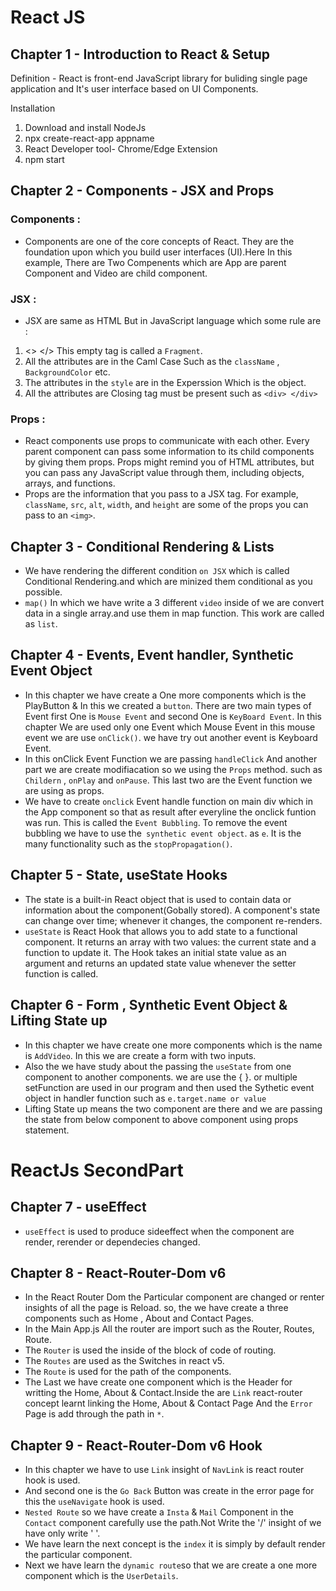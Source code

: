 
# React JS 

## Chapter 1 - Introduction to React & Setup

Definition -
            React is front-end JavaScript library for buliding single page application and It's user interface based on UI Components.
            
Installation
1. Download and install NodeJs
2. npx create-react-app appname
3. React Developer tool- Chrome/Edge Extension
4. npm start

## Chapter 2 - Components - JSX and Props

### Components :
- Components are one of the core concepts of React. They are the foundation upon which you build user interfaces (UI).Here In this example, There are Two Compenents which are App are parent Component and Video are child component.

### JSX :
- JSX are same as HTML But in JavaScript language which some rule are : 
1. <> </> This empty tag is called a `Fragment`.
2. All the attributes are in the Caml Case Such as the `className` , `BackgroundColor` etc.
3. The attributes in the `style` are in the Experssion Which is the object.
4. All the attributes are Closing tag must be present such as `<div> </div>`

### Props :
- React components use props to communicate with each other. Every parent component can pass some information to its child components by giving them props. Props might remind you of HTML attributes, but you can pass any JavaScript value through them, including objects, arrays, and functions.
- Props are the information that you pass to a JSX tag. For example, `className`, `src`, `alt`, `width`, and `height` are some of the props you can pass to an `<img>`.

## Chapter 3 - Conditional Rendering & Lists

- We have rendering the different condition `on JSX` which is called Conditional Rendering.and which are minized them conditional as you possible.
- `map()` In which  we have write a 3 different `video` inside of we are convert data in a single array.and use them in map function. This work are called as `list`.

## Chapter 4 - Events, Event handler, Synthetic Event Object

- In this chapter we have create a One more components which is the PlayButton & In this we created a `button`.
  There are two main types of Event first One is `Mouse Event` and second One is `KeyBoard Event`. In this chapter We are used only one Event which Mouse Event in this mouse event we are use `onClick()`. we have try out another event is Keyboard Event.
- In this onClick Event Function we are passing `handleClick` And another part we are create modifiacation so we using the `Props` method.
  such as `Childern` , `onPlay` and `onPause`. This last two are the Event function we are using as props.
- We have to create `onclick` Event handle function on main div which in the App component so that as result after everyline the onclick funtion was run. This is called the `Event Bubbling`. To remove the event bubbling we have to use the` synthetic event object`. as `e`.
It is the many functionality such as the `stopPropagation()`.

## Chapter 5 - State, useState Hooks

- The state is a built-in React object that is used to contain data or information about the component(Gobally stored). A component's state can change over time; whenever it changes, the component re-renders.
- `useState` is React Hook that allows you to add state to a functional component. It returns an array with two values: the current state and a function to update it. The Hook takes an initial state value as an argument and returns an updated state value whenever the setter function is called.

## Chapter 6 - Form , Synthetic Event Object & Lifting State up

- In this chapter we have create one more components which is the name is `AddVideo`. In this we are create a form with two inputs.
- Also the we have study about the passing the `useState` from one component to another components. we are use the { }. or multiple setFunction are used in our program and then used the Sythetic event object in handler function such as `e.target.name or value` 
- Lifting State up means the two component are there and we are passing the state from below component to above component using props statement. 

# ReactJs SecondPart

## Chapter 7 - useEffect

- `useEffect` is used to produce sideeffect when the component are render, rerender or dependecies changed.

## Chapter 8 - React-Router-Dom v6
- In the React Router Dom the Particular component are changed or renter insights of all the page is Reload. so, the we have create a three components such as Home , About and Contact Pages.
- In the Main App.js All the router are import such as the Router, Routes, Route.
- The `Router` is used the inside of the block of code of routing.
- The `Routes` are used as the Switches in react v5.
- The `Route` is used for the path of the components.
- The Last we have create one component which is the Header for writting the Home, About & Contact.Inside the are `Link` react-router concept learnt linking the Home, About & Contact Page And the `Error` Page is add through the path in `*`.

## Chapter 9 - React-Router-Dom v6 Hook

- In this chapter we have to use `Link` insight of `NavLink` is react router hook is used.
- And second one is the `Go Back` Button was create in the error page for this the `useNavigate` hook is used.
- `Nested Route` so we have create a `Insta` & `Mail` Component in the `Contact` component carefully use the path.Not Write the '/' insight of we have only write ' '.
- We have learn the next concept is the `index` it is simply by default render the particular component.
- Next we have learn the `dynamic route`so that we are create a one more component which is the `UserDetails`.